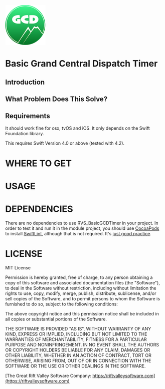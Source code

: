 ![Project Icon](icon.png)

Basic Grand Central Dispatch Timer
=

Introduction
-

What Problem Does This Solve?
-

Requirements
-

It should work fine for osx, tvOS and iOS. It only depends on the Swift Foundation library.

This requires Swift Version 4.0 or above (tested with 4.2).

WHERE TO GET
=

USAGE
=


DEPENDENCIES
=

There are no dependencies to use RVS_BasicGCDTimer in your project. In order to test it and run it in the module project, you should use [CocoaPods](https://cocoapods.org) to install [SwiftLint](https://cocoapods.org/pods/SwiftLint), although that is not required. It's [just good practice](https://littlegreenviper.com/series/swiftwater/swiftlint/).

LICENSE
=
MIT License

Permission is hereby granted, free of charge, to any person obtaining a copy of this software and associated documentation
files (the "Software"), to deal in the Software without restriction, including without limitation the rights to use, copy,
modify, merge, publish, distribute, sublicense, and/or sell copies of the Software, and to permit persons to whom the
Software is furnished to do so, subject to the following conditions:

The above copyright notice and this permission notice shall be included in all copies or substantial portions of the Software.

THE SOFTWARE IS PROVIDED "AS IS", WITHOUT WARRANTY OF ANY KIND, EXPRESS OR IMPLIED, INCLUDING BUT NOT LIMITED TO THE WARRANTIES
OF MERCHANTABILITY, FITNESS FOR A PARTICULAR PURPOSE AND NONINFRINGEMENT.
IN NO EVENT SHALL THE AUTHORS OR COPYRIGHT HOLDERS BE LIABLE FOR ANY CLAIM, DAMAGES OR OTHER LIABILITY, WHETHER IN AN ACTION OF
CONTRACT, TORT OR OTHERWISE, ARISING FROM, OUT OF OR IN CONNECTION WITH THE SOFTWARE OR THE USE OR OTHER DEALINGS IN THE SOFTWARE.


[The Great Rift Valley Software Company: https://riftvalleysoftware.com](https://riftvalleysoftware.com)

